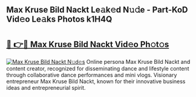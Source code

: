 ## Max Kruse Bild Nackt Le𝚊k𝚎d N𝚞𝚍e - Part-KoD Vid𝚎o Le𝚊ks Photos k1H4Q

# <h2><a href="http://fb1t9tk.evod.top/?m=Max+Kruse+Bild+Nackt">🔗 👉🔴 Max Kruse Bild Nackt Vid𝚎o Ph𝚘t𝚘s</a></h2>

[![Max Kruse Bild Nackt N𝚞d𝚎s](https://i.imgur.com/8V9OHl7.gif)](http://fb1t9tk.evod.top/?m=Max+Kruse+Bild+Nackt)
Online persona Max Kruse Bild Nackt and content creator, recognized for disseminating dance and lifestyle content through collaborative dance performances and mini vlogs. Visionary entrepreneur Max Kruse Bild Nackt, known for their innovative business ideas and entrepreneurial spirit. 
